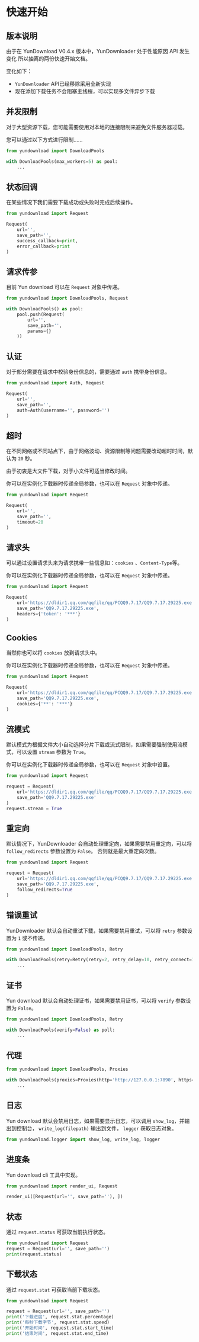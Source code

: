 # 快速开始

## 版本说明

由于在 YunDownload V0.4.x 版本中，YunDownloader 处于性能原因 API 发生变化 所以抽离的两份快速开始文档。

变化如下：

- `YunDownloader` API已经移除采用全新实现
- 现在添加下载任务不会阻塞主线程，可以实现多文件异步下载

## 并发限制

对于大型资源下载，您可能需要使用对本地的连接限制来避免文件服务器过载。

您可以通过以下方式进行限制......

```python
from yundownload import DownloadPools

with DownloadPools(max_workers=5) as pool:
    ...
```

## 状态回调

在某些情况下我们需要下载成功或失败时完成后续操作。

```python
from yundownload import Request

Request(
    url='',
    save_path='',
    success_callback=print,
    error_callback=print
)
```

## 请求传参

目前 Yun download 可以在 `Request` 对象中传递。

```python
from yundownload import DownloadPools, Request

with DownloadPools() as pool:
    pool.push(Request(
        url='',
        save_path='',
        params={}
    ))
```

## 认证

对于部分需要在请求中校验身份信息的，需要通过 `auth` 携带身份信息。

```python
from yundownload import Auth, Request

Request(
    url='',
    save_path='',
    auth=Auth(username='', password='')
)
```

## 超时

在不同网络或不同站点下，由于网络波动、资源限制等问题需要改动超时时间，默认为 `20` 秒。

由于初衷是大文件下载，对于小文件可适当修改时间。

你可以在实例化下载器时传递全局参数，也可以在 `Request` 对象中传递。

```python
from yundownload import Request

Request(
    url='',
    save_path='',
    timeout=20
)
```

## 请求头

可以通过设置请求头来为请求携带一些信息如：`cookies` 、`Content-Type`等。

你可以在实例化下载器时传递全局参数，也可以在 `Request` 对象中传递。

```python
from yundownload import Request

Request(
    url='https://dldir1.qq.com/qqfile/qq/PCQQ9.7.17/QQ9.7.17.29225.exe',
    save_path='QQ9.7.17.29225.exe',
    headers={'token': '***'}
)
```

## Cookies

当然你也可以将 `cookies` 放到请求头中。

你可以在实例化下载器时传递全局参数，也可以在 `Request` 对象中传递。

```python
from yundownload import Request

Request(
    url='https://dldir1.qq.com/qqfile/qq/PCQQ9.7.17/QQ9.7.17.29225.exe',
    save_path='QQ9.7.17.29225.exe',
    cookies={'**': '***'}
)
```

## 流模式

默认模式为根据文件大小自动选择分片下载或流式限制，如果需要强制使用流模式，可以设置 `stream` 参数为 `True`。

你可以在实例化下载器时传递全局参数，也可以在 `Request` 对象中设置。

```python
from yundownload import Request

request = Request(
    url='https://dldir1.qq.com/qqfile/qq/PCQQ9.7.17/QQ9.7.17.29225.exe',
    save_path='QQ9.7.17.29225.exe'
)
request.stream = True
```

## 重定向

默认情况下，YunDownloader 会自动处理重定向，如果需要禁用重定向，可以将 `follow_redirects` 参数设置为 `False`。
否则就是最大重定向次数。

```python
from yundownload import Request

request = Request(
    url='https://dldir1.qq.com/qqfile/qq/PCQQ9.7.17/QQ9.7.17.29225.exe',
    save_path='QQ9.7.17.29225.exe',
    follow_redirects=True
)
```

## 错误重试

YunDownloader 默认会自动重试下载，如果需要禁用重试，可以将 `retry` 参数设置为 `1` 或不传递。

```python
from yundownload import DownloadPools, Retry

with DownloadPools(retry=Retry(retry=2, retry_delay=10, retry_connect=10)) as poll:
    ...
```

## 证书

Yun download 默认会自动处理证书，如果需要禁用证书，可以将 `verify` 参数设置为 `False`。

```python
from yundownload import DownloadPools, Retry

with DownloadPools(verify=False) as poll:
    ...
```

## 代理

```python
from yundownload import DownloadPools, Proxies

with DownloadPools(proxies=Proxies(http='http://127.0.0.1:7890', https='http://127.0.0.1:7890')) as poll:
    ...
```

## 日志

Yun download 默认会禁用日志，如果需要显示日志，可以调用 `show_log`，并输出到控制台， `write_log(filepath)` 输出到文件，
`logger` 获取日志对象。

```python
from yundownload.logger import show_log, write_log, logger

```


## 进度条

Yun download cli 工具中实现。

```python
from yundownload import render_ui, Request

render_ui([Request(url='', save_path=''), ])
```

## 状态

通过 `request.status` 可获取当前执行状态。

```python
from yundownload import Request
request = Request(url='', save_path='')
print(request.status)
```

## 下载状态

通过 `request.stat` 可获取当前下载状态。

```python
from yundownload import Request

request = Request(url='', save_path='')
print('下载进度', request.stat.percentage)
print('每秒下载字节', request.stat.speed)
print('开始时间', request.stat.start_time)
print('结束时间', request.stat.end_time)
```